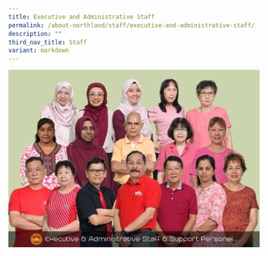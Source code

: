 ```yaml
---
title: Executive and Administrative Staff
permalink: /about-northland/staff/executive-and-administrative-staff/
description: ""
third_nav_title: Staff
variant: markdown
---
```

![](/images/WhatsApp_Image_2025_10_21_at_12_10_18_PM.jpg)